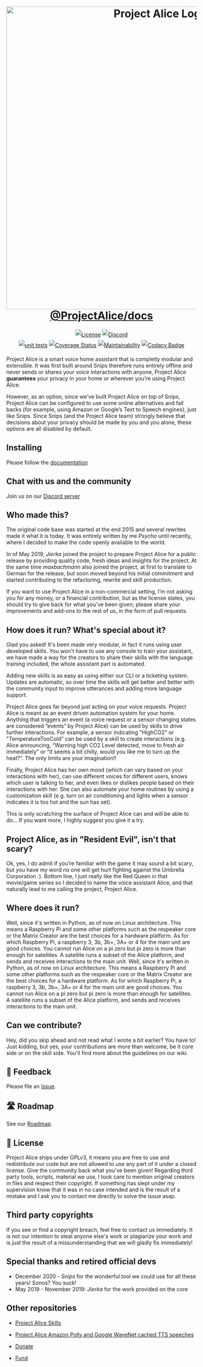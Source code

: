 <h1 align=center style="max-width: 100%;">
  <a href="https://project-alice-assistant.github.io/docs/"><img width="800" alt="Project Alice Logo" src="https://raw.githubusercontent.com/project-alice-assistant/docs/master/docs/.vuepress/public/projectalice.png"></a><br/>
  <a href="https://project-alice-assistant.github.io/docs/">@ProjectAlice/docs</a>
</h1>

<p align=center style="line-height: 2;">
  <a href="LICENSE" target="_blank"><img src="https://img.shields.io/github/license/project-alice-assistant/ProjectAlice" alt="License" /></a>
  <a href="https://discord.gg/Jfcj355" target="_blank"><img alt="Discord" src="https://img.shields.io/discord/579345007518154752?logo=discord"></a><br/>
  <a href="https://github.com/project-alice-assistant/ProjectAlice/actions" target="_blank"><img alt="unit tests" src="https://github.com/project-alice-assistant/ProjectAlice/workflows/Unit%20Tests/badge.svg"></a>
  <a href="https://coveralls.io/github/project-alice-assistant/ProjectAlice?branch=HEAD" target="_blank"><img alt="Coverage Status" src="https://coveralls.io/repos/github/project-alice-assistant/ProjectAlice/badge.svg?branch=HEAD"></a>
  <a href="https://codeclimate.com/github/project-alice-assistant/ProjectAlice/maintainability" target="_blank"><img alt="Maintainability" src="https://api.codeclimate.com/v1/badges/ab9aa78508dcccc85b12/maintainability"></a>
  <a href="https://www.codacy.com/manual/project-alice-assistant/ProjectAlice?utm_source=github.com&amp;utm_medium=referral&amp;utm_content=project-alice-assistant/ProjectAlice&amp;utm_campaign=Badge_Grade" target="_blank"><img alt="Codacy Badge" src="https://api.codacy.com/project/badge/Grade/55399302e9614fb18a354fb9345dff29"></a>
</p>

Project Alice is a smart voice home assistant that is completly modular and extensible. It was first built around Snips therefore runs entirely offline and never sends or shares your voice interactions with anyone, Project Alice **guarantees** your privacy in your home or wherever you’re using Project Alice.

However, as an option, since we've built Project Alice on top of Snips, Project Alice can be configured to use some online alternatives and fall backs (for example, using Amazon or Google’s Text to Speech engines), just like Snips. Since Snips (and the Project Alice team) strongly believe that decisions about your privacy should be made by you and you alone, these options are all disabled by default.

## Installing
Please follow the [documentation](https://project-alice-assistant.github.io/docs/set-up/)

## Chat with us and the community
Join us on our [Discord server](https://discord.gg/Jfcj355)


## Who made this?
The original code base was started at the end 2015 and several rewrites made it what it is today. It was entirely written by me *Psycho* until recently, where I decided to make the code openly available to the world.

In of May 2019, *Jierka* joined the project to prepare Project Alice for a public release by providing quality code, fresh ideas and insights for the project. At the same time *maxbachmann* also joined the project, at first to translate to German for the release, but soon moved beyond his initial commitment and started contributing to the refactoring, rewrite and skill production.

If you want to use Project Alice in a non-commercial setting, I’m not asking you for any money, or a financial contribution, but as the license states, you should try to give back for what you've been given; please share your improvements and add-ons to the rest of us, in the form of pull requests.

## How does it run? What's special about it?
Glad you asked! It's been made very modular, in fact it runs using user developed skills. You won't have to use any console to train your assistant, we have made a way for the creators to share their skills with the language training included, the whole assistant part is automated.

Adding new skills is as easy as using either our CLI or a ticketing system. Updates are automatic, so over time the skills will get better and better with the community input to improve utterances and adding more language support.

Project Alice goes far beyond just acting on your voice requests.  Project Alice is meant as an event driven automation system for your home.  Anything that triggers an event (a voice request or a sensor changing states are considered “events” by Project Alice) can be used by skills to drive further interactions.  For example, a sensor indicating "HighCO2" or "TemperatureTooCold" can be used by a skill to create interactions (e.g. Alice announcing, “Warning high CO2 Level detected, move to fresh air immediately” or “It seems a bit chilly, would you like me to turn up the heat?”.  The only limits are your imagination!!

Finally, Project Alice has her own mood (which can vary based on your interactions with her), can use different voices for different users, knows which user is talking to her, and even likes or dislikes people based on their interactions with her. She can also automate your home routines by using a customization skill (e.g. turn on air conditioning and lights when a sensor indicates it is too hot and the sun has set).

This is only scratching the surface of Project Alice can and will be able to do... If you want more, I highly suggest you give it a try.


## Project Alice, as in "Resident Evil", isn't that scary?
Ok, yes, I do admit if you’re familiar with the game it may sound a bit scary, but you have my word no one will get hurt fighting against the Umbrella Corporation :). Bottom line, I just really like the Red Queen in that movie/game series so I decided to name the voice assistant Alice, and that naturally lead to me calling the project, Project Alice.


## Where does it run?
Well, since it's written in Python, as of now on Linux architecture. This means a Raspberry Pi and some other platforms such as the respeaker core or the Matrix Creator are the best choices for a hardware platform. As for which Raspberry Pi, a raspberry 3, 3b, 3b+, 3A+ or 4 for the main unit are good choices. You cannot run Alice on a pi zero but pi zero is more than enough for satellites. A satellite runs a subset of the Alice platform, and sends and receives interactions to the main unit.
Well, since it's written in Python, as of now on Linux architecture. This means a Raspberry Pi and some other platforms such as the respeaker core or the Matrix Creator are the best choices for a hardware platform. As for which Raspberry Pi, a raspberry 3, 3b, 3b+, 3A+ or 4 for the main unit are good choices. You cannot run Alice on a pi zero but pi zero is more than enough for satellites. A satellite runs a subset of the Alice platform, and sends and receives interactions to the main unit.


## Can we contribute?
Hey, did you skip ahead and not read what I wrote a bit earlier? You have to! Just kidding, but yes, your contributions are more than welcome, be it core side or on the skill side. You'll find more about the guidelines on our wiki.

## 📝 Feedback
Please file an [Issue](https://github.com/project-alice-assistant/ProjectAlice/issues).

## 🛣️ Roadmap
See our [Roadmap](https://github.com/project-alice-assistant/ProjectAlice/milestones).

## 📜 License
Project Alice ships under GPLv3, it means you are free to use and redistribute our code but are not allowed to use any part of it under a closed license. Give the community back what you've been given!
Regarding third party tools, scripts, material we use, I took care to mention original creators in files and respect their copyright. If something has slept under my supervision know that it was in no case intended and is the result of a mistake and I ask you to contact me directly to solve the issue asap.

## Third party copyrights
If you see or find a copyright breach, feel free to contact us immediately. It is not our intention to steal anyone else's work or plagiarize your work and is just the result of a missunderstanding that we will gladly fix immediately!


## Special thanks and retired official devs
-   December 2020 - *Snips* for the wonderful tool we could use for all these years! Sonos? You suck!
-   May 2019 - November 2019: *Jierka* for the work provided on the core


## Other repositories
-   [Project Alice Skills](https://github.com/project-alice-assistant/ProjectAliceSkills)
-   [Project Alice Amazon Polly and Google WaveNet cached TTS speeches](https://github.com/project-alice-assistant/ProjectAliceCachedSpeeches)

-   [Donate](https://paypal.me/Psychokiller1888)
-   [Fund](https://liberapay.com/Psycho)
